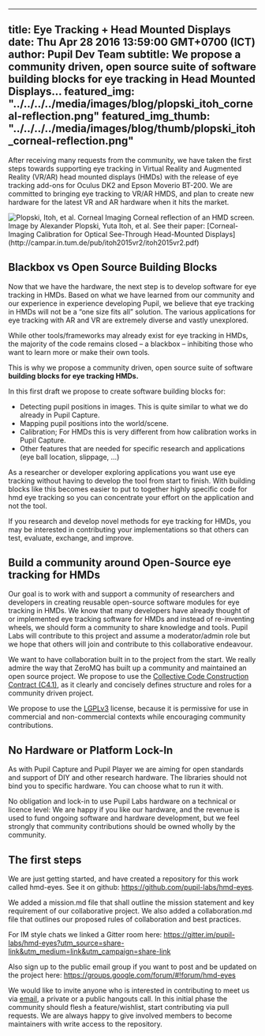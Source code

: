 ---
 title: Eye Tracking + Head Mounted Displays
 date: Thu Apr 28 2016 13:59:00 GMT+0700 (ICT)
 author: Pupil Dev Team
 subtitle: We propose a community driven, open source suite of software building blocks for eye tracking in Head Mounted Displays...
 featured_img: "../../../../media/images/blog/plopski_itoh_corneal-reflection.png"
 featured_img_thumb: "../../../../media/images/blog/thumb/plopski_itoh_corneal-reflection.png"
 --- 

After receiving many requests from the community, we have taken the first steps towards supporting eye tracking in Virtual Reality and Augmented Reality (VR/AR) head mounted displays (HMDs) with the release of eye tracking add-ons for Oculus DK2 and Epson Moverio BT-200. We are committed to bringing eye tracking to VR/AR HMDS, and plan to create new hardware for the latest VR and AR hardware when it hits the market. 

<img src="../../../../media/images/blog/plopski_itoh_corneal-reflection.png" class='Feature-image' alt="Plopski, Itoh, et al. Corneal Imaging">
Corneal reflection of an HMD screen. Image by Alexander Plopski, Yuta Itoh, et al. See their paper: [Corneal-Imaging Calibration for Optical See-Through Head-Mounted Displays](http://campar.in.tum.de/pub/itoh2015vr2/itoh2015vr2.pdf)

## Blackbox vs Open Source Building Blocks
Now that we have the hardware, the next step is to develop software for eye tracking in HMDs. Based on what we have learned from our community and our experience in experience developing Pupil, we believe that eye tracking in HMDs will not be a “one size fits all” solution. The various applications for eye tracking with AR and VR are extremely diverse and vastly unexplored. 

While other tools/frameworks may already exist for eye tracking in HMDs, the majority of the code remains closed – a blackbox – inhibiting those who want to learn more or make their own tools.  

This is why we propose a community driven, open source suite of software  **building blocks for eye tracking HMDs.**

In this first draft we propose to create software building blocks for:
* Detecting pupil positions in images. This is quite similar to what we do already in Pupil Capture. 
* Mapping pupil positions into the world/scene. 
* Calibration; For HMDs this is very different from how calibration works in Pupil Capture. 
* Other features that are needed for specific research and applications (eye ball location, slippage, ...)

As a researcher or developer exploring applications you want use eye tracking without having to develop the tool from start to finish. With building blocks like this becomes easier to put to together highly specific code for hmd eye tracking so you can concentrate your effort on the application and not the tool.

If you research and develop novel methods for eye tracking for HMDs, you may be interested in contributing your implementations so that others can test, evaluate, exchange, and improve.

## Build a community around Open-Source eye tracking for HMDs

Our goal is to work with and support a community of researchers and developers in creating reusable open-source software modules for eye tracking in HMDs. We know that many developers have already thought of or implemented eye tracking software for HMDs and instead of re-inventing wheels, we should form a community to share knowledge and tools. Pupil Labs will contribute to this project and assume a moderator/admin role but we hope that others will join and contribute to this collaborative endeavour.

We want to have collaboration built in to the project from the start. We really admire the way that ZeroMQ has built up a community and maintained an open source project. We propose to use the [Collective Code Construction Contract (C4.1)](http://rfc.zeromq.org/spec:22/C4.1), as it clearly and concisely defines structure and roles for a community driven project. 

We propose to use the [LGPLv3](http://www.gnu.org/licenses/lgpl-3.0.en.html) license, because it is permissive for use in commercial and non-commercial contexts while encouraging community contributions.

## No Hardware or Platform Lock-In

As with Pupil Capture and Pupil Player we are aiming for open standards and support of DIY and other research hardware. The libraries should not bind you to specific hardware. You can choose what to run it with.

No obligation and lock-in to use Pupil Labs hardware on a technical or licence level: We are happy if you like our hardware, and the revenue is used to fund ongoing software and hardware development, but we feel strongly that community contributions should be owned wholly by the community.

## The first steps

We are just getting started, and have created a repository for this work called hmd-eyes. See it on github: https://github.com/pupil-labs/hmd-eyes.

We added a mission.md file that shall outline the mission statement and key requirement of our collaborative project. We also added a collaboration.md file that outlines our proposed rules of collaboration and best practices.

For IM style chats we linked a Gitter room here: https://gitter.im/pupil-labs/hmd-eyes?utm_source=share-link&utm_medium=link&utm_campaign=share-link

Also sign up to the public email group if you want to post and be updated on the project here: https://groups.google.com/forum/#!forum/hmd-eyes


We would like to invite anyone who is interested in contributing to meet us via <a href="mailto:info@pupil-labs.com">email</a>, a private or a public hangouts call. In this initial phase the community should flesh a feature/wishlist, start contributing via pull requests. We are always happy to give involved members to become maintainers with write access to the repository.





